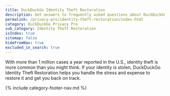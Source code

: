 ```yaml
---
title: DuckDuckGo Identity Theft Restoration
description: Get answers to frequently asked questions about DuckDuckGo Identity Theft Restoration, which helps you restore your identity if it is stolen.
permalink: /privacy-pro/identity-theft-restoration/index.html
category: DuckDuckGo Privacy Pro
sub_category: Identity Theft Restoration
isIndex: true
sitemap: false
hideFromNav: true
excluded_in_search: true
---
```


With more than 1 million cases a year reported in the U.S., identity theft is more common than you might think. If your identity is stolen, DuckDuckGo Identity Theft Restoration helps you handle the stress and expense to restore it and get you back on track.

{% include category-footer-nav.md %}
